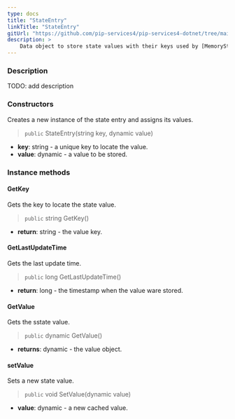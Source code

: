```yaml
---
type: docs
title: "StateEntry"
linkTitle: "StateEntry"
gitUrl: "https://github.com/pip-services4/pip-services4-dotnet/tree/main/pip-services4-logic-dotnet"
description: >
    Data object to store state values with their keys used by [MemoryStateStore](../memory_state_store)
---
```


### Description

TODO: add description

### Constructors
Creates a new instance of the state entry and assigns its values.

> `public` StateEntry(string key, dynamic value)

- **key**: string - a unique key to locate the value.
- **value**: dynamic - a value to be stored.


### Instance methods


#### GetKey
Gets the key to locate the state value.

> `public` string GetKey()

- **return**: string - the value key.


#### GetLastUpdateTime
Gets the last update time.

> `public` long GetLastUpdateTime()

- **return**: long - the timestamp when the value ware stored.


#### GetValue
Gets the sstate value.

> `public` dynamic GetValue()

- **returns**: dynamic - the value object.


#### setValue
Sets a new state value.

> `public` void SetValue(dynamic value)

- **value**: dynamic - a new cached value.
